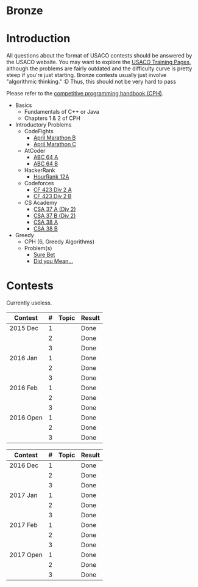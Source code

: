 # Bronze

# Introduction

All questions about the format of USACO contests should be answered by the USACO website. You may want to explore the [USACO Training Pages](http://train.usaco.org/), although the problems are fairly outdated and the difficulty curve is pretty steep if you're just starting. Bronze contests usually just involve "algorithmic thinking." :D Thus, this should not be very hard to pass

Please refer to the [competitive programming handbook (CPH)](https://cses.fi/book.pdf).

* Basics
    * Fundamentals of C++ or Java
    * Chapters 1 & 2 of CPH
* Introductory Problems
    * CodeFights
        * [April Marathon B](https://codefights.com/tournaments/BLhuiuSY4neuXPXet/B)
        * [April Marathon C](https://codefights.com/tournaments/BLhuiuSY4neuXPXet/C)
    * AtCoder
        * [ABC 64 A](http://abc064.contest.atcoder.jp/tasks/abc064_a)
        * [ABC 64 B](http://abc064.contest.atcoder.jp/tasks/abc064_b)
    * HackerRank
        * [HourRank 12A](https://www.hackerrank.com/contests/hourrank-12/challenges/repeated-string)
    * Codeforces
        * [CF 423 Div 2 A](http://codeforces.com/contest/831/problem/A)
        * [CF 423 Div 2 B](http://codeforces.com/contest/831/problem/B)
    * CS Academy
        * [CSA 37 A (Div 2)](https://csacademy.com/contest/round-37/task/boring-number/)
        * [CSA 37 B (Div 2)](https://csacademy.com/contest/round-37/task/group-split/)
        * [CSA 38 A](https://csacademy.com/contest/round-38/task/shoe-pairs/)
        * [CSA 38 B](https://csacademy.com/contest/round-38/task/attack-and-speed/)
* Greedy
    * CPH (6, Greedy Algorithms)
    * Problem(s)
        * [Sure Bet](https://csacademy.com/contest/archive/task/sure-bet/)
        * [Did you Mean...](http://codeforces.com/contest/860/problem/A)


# Contests 

Currently useless.

| Contest         | # | Topic            | Result                 |
| ------------- | ----- |---------------| ---------------------- |
| 2015 Dec | 1 | | Done |
|  | 2 | | Done |
|  | 3 | | Done |
| 2016 Jan | 1 | | Done |
|  | 2 | | Done |
|  | 3 | | Done |
| 2016 Feb | 1 | | Done |
|  |  2 | | Done |
| | 3 | | Done |
| 2016 Open | 1 | | Done |
|  | 2 | | Done |
| | 3 | | Done |

| Contest         | #                          | Topic            | Result                 |
| ------------- | ------------------------------------- |---------------| ---------------------- |
| 2016 Dec | 1 | | Done |
| | 2 | | Done |
| | 3 | | Done |
| 2017 Jan | 1 | | Done |
|  | 2 | | Done |
|  | 3 | | Done |
| 2017 Feb | 1 | | Done |
| | 2 | | Done |
| | 3 | | Done |
| 2017 Open | 1 | | Done |
| | 2 | | Done |
| | 3 | | Done |
